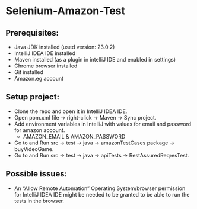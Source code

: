 # Selenium-Amazon-Test
## Prerequisites:
- Java JDK installed (used version: 23.0.2)
- IntelliJ IDEA IDE installed
- Maven installed (as a plugin in intelliJ IDE and enabled in settings)
- Chrome browser installed
- Git installed
- Amazon.eg account 

## Setup project:
- Clone the repo and open it in IntelliJ IDEA IDE.
- Open pom.xml file -> right-click -> Maven -> Sync project.
- Add environment variables in IntelliJ with values for email and password for amazon account.
    - AMAZON_EMAIL & AMAZON_PASSWORD
- Go to and Run src -> test -> java -> amazonTestCases package -> buyVideoGame.
- Go to and Run src -> test -> java -> apiTests -> RestAssuredReqresTest.

## Possible issues:
- An “Allow Remote Automation” Operating System/browser permission for IntelliJ IDEA IDE might be needed to be granted to be able to run the tests in the browser.